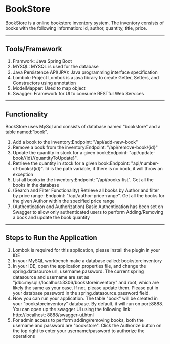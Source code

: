 # BookStore
BookStore is a online bookstore inventory system. The inventory consists of books with the following information: id, author, quantity, title, price.
***
## Tools/Framework
<ol>
  <li>Framwork: Java Spring Boot</li>
  <li>MYSQL: MYSQL is used for the database</li>
  <li>Java Persistence API(JPA): Java programming interface specification</li>
  <li>Lombok: Project Lombok is a java library to create Getter, Setters, and Constructors using annotation</li>
  <li>ModelMapper: Used to map object</li>
  <li>Swagger: Framework for UI to consume RESTful Web Services</li>
</ol>

***
## Functionality
BookStore uses MySql and consists of database named “bookstore” and a table named:"book".
<ol>
  <li>Add a book to the inventory:Endpoint: "/api/add-new-book"</li>
  <li>Remove a book from the inventory:Endpoint: "/api/remove-book/{id}"</li>
  <li>Update the quantity in stock for a given book:Endpoint: "api/update-book/{id}/{quantityToUpdate}".</li>
  <li>Retrieve the quantity in stock for a given book:Endpoint: "api/number-of-books/{id}". Id is the path variable, if there is no book, it will throw an exception</li>
  <li>List all books in the inventory:Endpoint: "/api/books-list". Get all the books in the database</li>
  <li>(Search and Filter Functionality) Retrieve all books by Author and filter by price range: Endpoint: "/api/author-price-range". Get all the books for the given Author within the specified price range</li>
  <li>(Authentication and Authorization) Basic Authentication has been set on Swagger to allow only authenticated users to perform Adding/Removing a book and update the book quantity</li>
</ol>

***

## Steps to Run the Application
<ol>
  <li>Lombok is required for this application, please install the plugin in your IDE</li>
  <li>In your MySQL workbench make a database called: bookstoreinventory</li>
  <li>In your IDE, open the application.properties file, and change the spring.datasource url, username,password. The current spring datasource and username are set as "jdbc:mysql://localhost:3306/bookstoreinventory" and root, which are likely the same as your case. If not, please update them. Please put in your database password in the spring.datasource.password field. </li>
  <li>Now you can run your application. The table "book" will be created in your "bookstoreinventory" database. By default, it will run on port:8888. You can open up the swagger UI using the following link: http://localhost: 8888/swagger-ui.html</li>
  <li>For admin access to perform adding/removing books, both the username and password are "bookstore". Click the Authorize button on the top right to enter your username/password to authorize the operations</li>
</ol>




